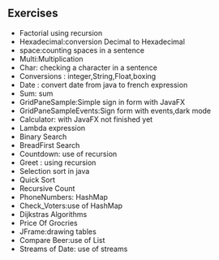 ## Exercises
* Factorial using recursion
* Hexadecimal:conversion Decimal to Hexadecimal
* space:counting spaces in a sentence
* Multi:Multiplication
* Char: checking a character in a sentence
* Conversions : integer,String,Float,boxing
* Date : convert date from java to french expression
* Sum: sum
* GridPaneSample:Simple sign in form with JavaFX
* GridPaneSampleEvents:Sign form with events,dark mode
* Calculator: with JavaFX not finished yet
* Lambda expression
* Binary Search
* BreadFirst Search
* Countdown: use of recursion
* Greet : using recursion
* Selection sort in java
* Quick Sort
* Recursive Count
* PhoneNumbers: HashMap 
* Check_Voters:use of HashMap
* Dijkstras Algorithms
* Price Of Grocries
* JFrame:drawing tables
* Compare Beer:use of List
* Streams of Date: use of streams
